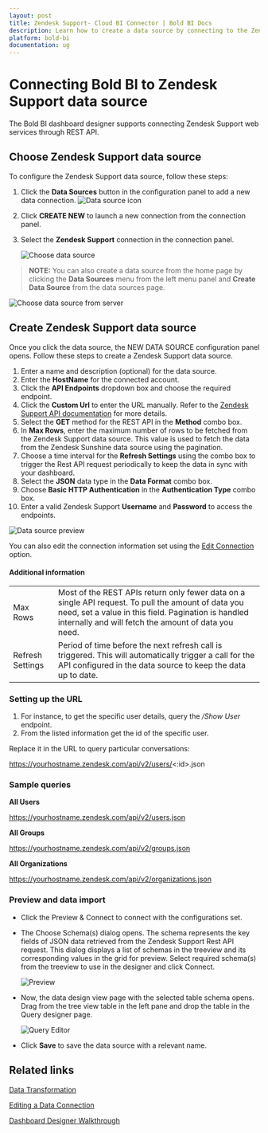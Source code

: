 ```yaml
---
layout: post
title: Zendesk Support- Cloud BI Connector | Bold BI Docs
description: Learn how to create a data source by connecting to the Zendesk Support data source with the Bold BI Cloud.
platform: bold-bi
documentation: ug
---
```


# Connecting Bold BI to Zendesk Support data source
The Bold BI dashboard designer supports connecting Zendesk Support web services through REST API. 

## Choose Zendesk Support data source

To configure the Zendesk Support data source, follow these steps:
1. Click the **Data Sources** button in the configuration panel to add a new data connection.
   ![Data source icon](/static/assets/cloud/working-with-datasource/data-connectors/images/common/DataSourcesIcon.png)
   
2. Click **CREATE NEW** to launch a new connection from the connection panel.
3. Select the **Zendesk Support** connection in the connection panel.

   ![Choose data source](/static/assets/cloud/working-with-datasource/data-connectors/images/ZendeskSupport/ChooseDS.png)

> **NOTE:** You can also create a data source from the home page by clicking the **Data Sources** menu from the left menu panel and **Create Data Source** from the data sources page.

   ![Choose data source from server](/static/assets/cloud/working-with-datasource/data-connectors/images/ZendeskSupport/ChooseDS_Server.png)

## Create Zendesk Support data source
Once you click the data source, the NEW DATA SOURCE configuration panel opens. Follow these steps to create a Zendesk Support data source.
1. Enter a name and description (optional) for the data source.
2. Enter the **HostName** for the connected account.
3. Click the **API Endpoints** dropdown box and choose the required endpoint.
4. Click the **Custom Url** to enter the URL manually. Refer to the [Zendesk Support API documentation](https://developer.zendesk.com/rest_api/docs/zendesk-apis/resources) for more details. 
5. Select the **GET** method for the REST API in the **Method** combo box.
6. In **Max Rows**, enter the maximum number of rows to be fetched from the Zendesk Support data source. This value is used to fetch the data from the Zendesk Sunshine data source using the pagination.
7. Choose a time interval for the **Refresh Settings** using the combo box to trigger the Rest API request periodically to keep the data in sync with your dashboard.  
8. Select the **JSON** data type in the **Data Format** combo box.
9. Choose **Basic HTTP Authentication** in the **Authentication Type** combo box.
10. Enter a valid Zendesk Support **Username** and **Password** to access the endpoints.

![Data source preview](/static/assets/cloud/working-with-datasource/data-connectors/images/ZendeskSupport/DataSourcesView.png)

You can also edit the connection information set using the [Edit Connection](/cloud-bi/working-with-data-source/editing-a-data-connection/) option.

#### Additional information
<table width="600">
<tr>
<td>
Max Rows
</td>
<td>
Most of the REST APIs return only fewer data on a single API request. To pull the amount of data you need, set a value in this field.  
Pagination is handled internally and will fetch the amount of data you need.
</td>
</tr>
<tr>
<td>
Refresh Settings
</td>
<td>
Period of time before the next refresh call is triggered. This will automatically trigger a call for the API configured in the data source to keep the data up to date.
</td>
</tr>
</table>

### Setting up the URL

1. For instance, to get the specific user details, query the <i>/Show User</i> endpoint.
2. From the listed information get the id of the specific user.

Replace it in the URL to query particular conversations:

https://yourhostname.zendesk.com/api/v2/users/<:id>.json

### Sample queries

**All Users**

https://yourhostname.zendesk.com/api/v2/users.json

**All Groups**

https://yourhostname.zendesk.com/api/v2/groups.json

**All Organizations**

https://yourhostname.zendesk.com/api/v2/organizations.json


### Preview and data import
* Click the Preview & Connect to connect with the configurations set.
* The Choose Schema(s) dialog opens. The schema represents the key fields of JSON data retrieved from the Zendesk Support Rest API request. This dialog displays a list of schemas in the treeview and its corresponding values in the grid for preview. Select required schema(s) from the treeview to use in the designer and click Connect.

   ![Preview](/static/assets/cloud/working-with-datasource/data-connectors/images/common/Preview.png)

* Now, the data design view page with the selected table schema opens. Drag from the tree view table in the left pane and drop the table in the Query designer page.

   ![Query Editor](/static/assets/cloud/working-with-datasource/data-connectors/images/common/QueryEditor.png)

* Click **Save** to save the data source with a relevant name.

## Related links
[Data Transformation](/cloud-bi/working-with-data-source/transforming-data/joining-table/)

[Editing a Data Connection](/cloud-bi/working-with-data-source/editing-a-data-connection/)   

[Dashboard Designer Walkthrough](/cloud-bi/getting-started/bold-bi-walk-through/)